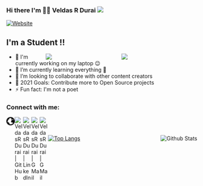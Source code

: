 ### Hi there I'm :man_technologist: Veldas R Durai <img src="https://media.giphy.com/media/hvRJCLFzcasrR4ia7z/giphy.gif" width="25px">

[![Website](https://img.shields.io/website?label=personal-website&style=for-the-badge&url=https%3A%2F%2Fveldasrdurai.github.io%2Fpersonal-website%2F)](https://veldasrdurai.github.io/personal-website/)
## I'm a Student !!

<img src="https://media.giphy.com/media/vMuSqrwTEvoka9eBoQ/giphy.gif" align="right" valign="top" width="200">
<img src="https://media.giphy.com/media/KzJqSrQL2uJyByXeRA/giphy.gif" align="right" width="200">
<!-- <img src="header.svg" width="300" height="300" /> -->

- 🔭 I'm currently working on my laptop :wink:
- 🌱 I’m currently learning everything 🤣
- 👯 I’m looking to collaborate with other content creators
- 🥅 2021 Goals: Contribute more to Open Source projects
- ⚡ Fun fact: I'm not a poet 

### Connect with me:

[<img align="left" alt="VeldasRDurai" width="22px" src="https://raw.githubusercontent.com/iconic/open-iconic/master/svg/globe.svg" />][website]
[<img align="left" alt="VeldasRDurai | GitHub" width="22px" src="https://cdn.jsdelivr.net/npm/simple-icons@3.13.0/icons/github.svg" />][github]
[<img align="left" alt="VeldasRDurai | LinkedIn" width="22px" src="https://cdn.jsdelivr.net/npm/simple-icons@v3/icons/linkedin.svg" />][linkedin]
[<img align="left" alt="VeldasRDurai | GMail" width="22px" src="https://cdn.jsdelivr.net/npm/simple-icons@3.13.0/icons/gmail.svg" />][gmail]
[<img align="left" alt="VeldasRDurai | GMail" width="22px" src="https://cdn.jsdelivr.net/npm/simple-icons@3.13.0/icons/whatsapp.svg" />][whatsapp]

</br></br>

<!-- <img src="https://media.giphy.com/media/1sgetPM00wWqJpVUTl/giphy.gif" width="200"> -->

[![Top Langs](https://github-readme-stats.vercel.app/api/top-langs/?username=veldasrdurai&layout=compact)](https://github.com/anuraghazra/github-readme-stats)
<img alt="Github Stats" src="https://github-readme-stats.vercel.app/api?username=veldasrdurai&show_icons=true&hide_border=true" align='right' />

<!-- [![Readme Card](https://github-readme-stats.vercel.app/api/pin/?username=veldasrdurai&repo=archipelago-messenger)](https://github.com/VeldasRDurai/Archipelago-messenger) -->

[website]: https://veldasrdurai.github.io/personal-website/
[github]: https://github.com/VeldasRDurai
[gmail]: mailto:veldasrdurai72@gmail.com
[linkedin]: https://www.linkedin.com/in/veldasrdurai
[whatsapp]: https://wa.me/+919745715512
